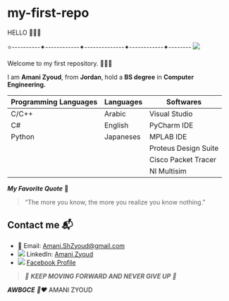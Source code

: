# my-first-repo

HELLO 👩🏼‍💻

⭐️----------✦------------✦--------------✦------------✦-------- ![
](https://cdn3.emoji.gg/emojis/6460_hello.gif)


Welcome to my first repository.  👋🏻🌸

I am **Amani Zyoud**, from **Jordan**, hold a **BS degree** in **Computer Engineering.**  


| Programming Languages| Languages| Softwares|
| ---| --- | ---|
| C/C++| Arabic | Visual Studio|
| C# | English   | PyCharm IDE |
| Python | Japaneses | MPLAB IDE |
|         |          | Proteus Design Suite |
|         |          | Cisco Packet Tracer  |
|         |          | NI Multisim          |





***My Favorite Quote*** 📖

> “The more you know, the more you realize you know nothing.” 

## Contact me 📬
+ 📧 Email: Amani.ShZyoud@gmail.com
+ ![ ](https://www.mail-signatures.com/wp-content/uploads/2022/09/LinkedIn-square-20x20-1.png) LinkedIn: [Amani Zyoud](https://www.linkedin.com/in/amani-zyoud-b90373255/)
+ ![](https://www.mail-signatures.com/wp-content/uploads/2022/09/Facebook-square-20x20-1.png) [Facebook Profile ](https://www.facebook.com/Amani.Shehab13)


>  *🦋 **KEEP MOVING FORWARD AND NEVER GIVE UP** 🦋*

 ***AWBGCE** 🌼❤️*
 AMANI ZYOUD

